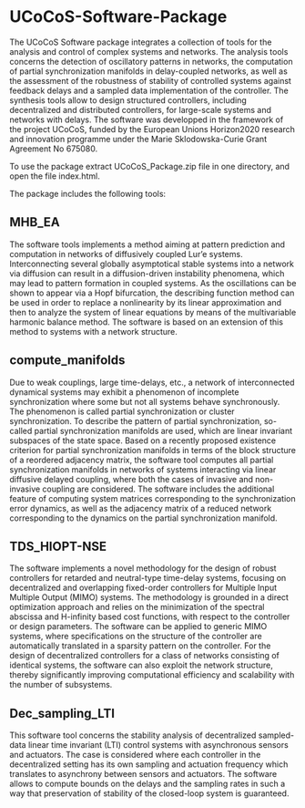 # UCoCoS-Software-Package
The UCoCoS Software package integrates a collection of tools for the analysis and control of complex systems and networks. The analysis tools concerns the detection of oscillatory patterns in networks, the computation of partial synchronization manifolds in delay-coupled networks, as well as the assessment of the robustness of stability of controlled systems against feedback delays and a sampled data implementation of the controller. The synthesis tools allow to design structured controllers, including decentralized and distributed controllers, for large-scale systems and networks with delays. The software was developped in the framework of the project UCoCoS, funded by the European Unions Horizon2020 research and innovation programme under the Marie Sklodowska-Curie Grant Agreement No 675080.

To use the package extract UCoCoS_Package.zip file in one directory, and open the file index.html.

The package includes the following tools:
 
## MHB_EA 
The software tools implements a method aiming at pattern prediction and computation in networks of diffusively coupled Lur’e systems. Interconnecting several globally asymptotical stable systems into a network via diffusion can result in a diffusion-driven instability phenomena, which may lead to pattern formation in coupled systems. As the oscillations can be shown to appear via a Hopf bifurcation, the describing function method can be used in order to replace a nonlinearity by its linear approximation and then to analyze the system of linear equations by means of the multivariable harmonic balance method. The software is based on an extension of this method to systems with a network structure. 

## compute_manifolds 
Due to weak couplings, large time-delays, etc., a network of interconnected dynamical systems may exhibit a phenomenon of incomplete synchronization where some but not all systems behave synchronously. The phenomenon is called partial synchronization or cluster synchronization. To describe the pattern of partial synchronization, so-called partial synchronization manifolds are used, which are linear invariant subspaces of the state space. Based on a recently proposed existence criterion for partial synchronization manifolds in terms of the block structure of a reordered adjacency matrix, the software tool computes all partial synchronization manifolds in networks of systems interacting via linear diffusive delayed coupling, where both the cases of invasive and non-invasive coupling are considered. The software includes the additional feature of computing system matrices corresponding to the synchronization error dynamics, as well as the adjacency matrix of a reduced network corresponding to the dynamics on the partial synchronization manifold. 

## TDS_HIOPT-NSE 
The software implements a novel methodology for the design of robust controllers for retarded and neutral-type time-delay systems, focusing on decentralized and overlapping fixed-order controllers for Multiple Input Multiple Output (MIMO) systems. The methodology is grounded in a direct optimization approach and relies on the minimization of the spectral abscissa and H-infinity based cost functions, with respect to the controller or design parameters. The software can be applied to generic MIMO systems, where specifications on the structure of the controller are automatically translated in a sparsity pattern on the controller. For the design of decentralized controllers for a class of networks consisting of identical systems, the software can also exploit the network structure, thereby significantly improving computational efficiency and scalability with the number of subsystems. 

## Dec_sampling_LTI 
This software tool concerns the stability analysis of decentralized sampled-data linear time invariant (LTI) control systems with asynchronous sensors and actuators. The case is considered where each controller in the decentralized setting has its own sampling and actuation frequency which translates to asynchrony between sensors and actuators. The software allows to compute bounds on the delays and the sampling rates in such a way that preservation of stability of the closed-loop system is guaranteed.

